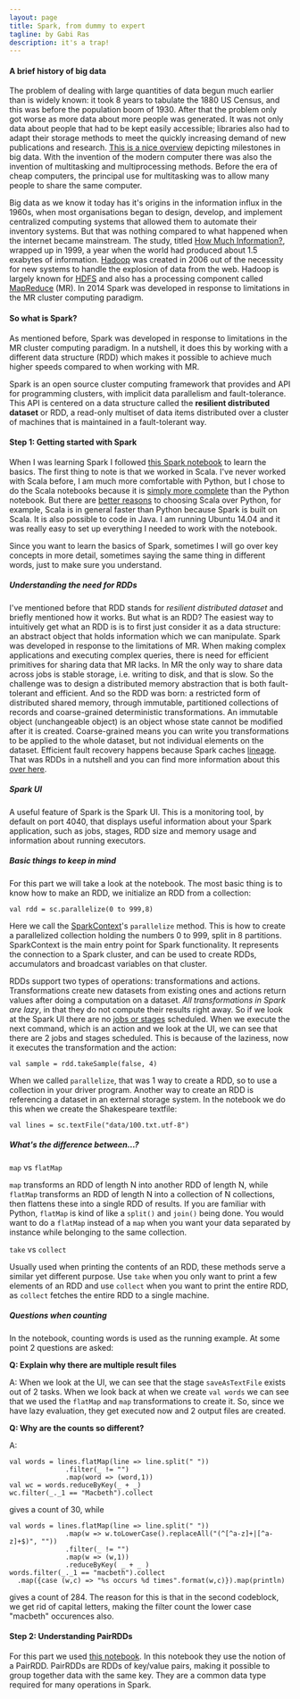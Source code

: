 ```yaml
---
layout: page
title: Spark, from dummy to expert
tagline: by Gabi Ras
description: it's a trap! 
---
```

#### A brief history of big data

The problem of dealing with large quantities of data begun much earlier than is widely known: it took 8 years to tabulate the 1880 US Census, and this was before the population boom of 1930. After that the problem only got worse as more data about more people was generated. It was not only data about people that had to be kept easily accessible; libraries also had to adapt their storage methods to meet the quickly increasing demand of new publications and research. [This is a nice overview](http://www.winshuttle.com/big-data-timeline/) depicting milestones in big data. With the invention of the modern computer there was also the invention of multitasking and multiprocessing methods. Before the era of cheap computers, the principal use for multitasking was to allow many people to share the same computer. 

Big data as we know it today has it's origins in the information influx in the 1960s, when most organisations began to design, develop, and implement centralized computing systems that allowed them to automate their inventory systems. But that was nothing compared to what happened when the internet became mainstream. The study, titled [How Much Information?](http://www2.sims.berkeley.edu/research/projects/how-much-info/), wrapped up in 1999, a year when the world had produced about 1.5 exabytes of information. [Hadoop](http://hadoop.apache.org/) was created in 2006 out of the necessity for new systems to handle the explosion of data from the web. Hadoop is largely known for [HDFS](https://hadoop.apache.org/docs/r1.2.1/hdfs_design.html#Introduction) and also has a processing component called [MapReduce](https://hadoop.apache.org/docs/r1.2.1/mapred_tutorial.html#Overview) (MR). In 2014 Spark was developed in response to limitations in the MR cluster computing paradigm. 

#### So what is Spark?
<!--Introduce the reader briefly to spark, and, if you like, the way you carry out the assignment: in the terminal room or at home, deviations from the default suggested commands that you needed to get things running conveniently, etc..-->
As mentioned before, Spark was developed in response to limitations in the MR cluster computing paradigm. In a nutshell, it does this by working with a different data structure (RDD) which makes it possible to achieve much higher speeds compared to when working with MR.

Spark is an open source cluster computing framework that provides and API for programming clusters, with implicit data parallelism and fault-tolerance. This API is centered on a data structure called the **resilient distributed dataset** or RDD, a read-only multiset of data items distributed over a cluster of machines that is maintained in a fault-tolerant way.

#### Step 1: Getting started with Spark
When I was learning Spark I followed [this Spark notebook](http://rubigdata.github.io/course/assignments/A2a-spark-101.html) to learn the basics. The first thing to note is that we worked in Scala. I've never worked with Scala before, I am much more comfortable with Python, but I chose to do the Scala notebooks because it is [simply more complete](http://rubigdata.github.io/course/background/spark-notebook.html) than the Python notebook. But there are [better reasons](https://www.linkedin.com/pulse/why-i-choose-scala-apache-spark-project-lan-jiang) to choosing Scala over Python, for example, Scala is in general faster than Python because Spark is built on Scala. It is also possible to code in Java. I am running Ubuntu 14.04 and it was really easy to set up everything I needed to work with the notebook. 

Since you want to learn the basics of Spark, sometimes I will go over key concepts in more detail, sometimes saying the same thing in different words, just to make sure you understand.

##### Understanding the need for RDDs
I've mentioned before that RDD stands for *resilient distributed dataset* and briefly mentioned how it works. But what is an RDD? The easiest way to intuitively get what an RDD is is to first just consider it as a data structure: an abstract object that holds information which we can manipulate. Spark was developed in response to the limitations of MR. When making complex applications and executing complex queries, there is need for efficient primitives for sharing data that MR lacks. In MR the only way to share data across jobs is stable storage, i.e. writing to disk, and that is slow. So the challenge was to design a distributed memory abstraction that is both fault-tolerant and efficient. And so the RDD was born: a restricted form of distributed shared memory, through  immutable, partitioned collections of records and coarse-grained deterministic transformations. An immutable object (unchangeable object) is an object whose state cannot be modified after it is created. Coarse-grained means you can write you transformations to be applied to the whole dataset, but not individual elements on the dataset. Efficient fault recovery happens because Spark caches [lineage](http://stackoverflow.com/questions/30699530/in-apache-spark-how-does-lineage-get-passed-down-in-rdds). That was RDDs in a nutshell and you can find more information about this [over here](http://www.cs.berkeley.edu/~matei/talks/2012/nsdi_rdds.pdf). 

##### Spark UI
A useful feature of Spark is the Spark UI. This is a monitoring tool, by default on port 4040, that displays useful information about your Spark application, such as jobs, stages, RDD size and memory usage and information about running executors. 

##### Basic things to keep in mind
For this part we will take a look at the notebook. The most basic thing is to know how to make an RDD, we initialize an RDD from a collection:

```
val rdd = sc.parallelize(0 to 999,8)
```

Here we call the [SparkContext](http://spark.apache.org/docs/latest/api/scala/index.html#org.apache.spark.SparkContext)'s `parallelize` method. This is how to create a parallelized collection holding the numbers 0 to 999, split in 8 partitions. SparkContext is the main entry point for Spark functionality. It represents the connection to a Spark cluster, and can be used to create RDDs, accumulators and broadcast variables on that cluster.

RDDs support two types of operations: transformations and actions. Transformations create new datasets from existing ones and actions return values after doing a computation on a dataset. *All transformations in Spark are lazy*, in that they do not compute their results right away. So if we look at the Spark UI there are no [jobs or stages](https://www.mapr.com/blog/getting-started-spark-web-ui) scheduled. When we execute the next command, which is an action and we look at the UI, we can see that there are 2 jobs and stages scheduled. This is because of the laziness, now it executes the transformation and the action:

```
val sample = rdd.takeSample(false, 4)
```

When we called `parallelize`, that was 1 way to create a RDD, so to use a collection in your driver program. Another way to create an RDD is referencing a dataset in an external storage system. In the notebook we do this when we create the Shakespeare textfile:

```
val lines = sc.textFile("data/100.txt.utf-8")
```

##### What's the difference between...?
`map` vs `flatMap`

`map` transforms an RDD of length N into another RDD of length N, while `flatMap` transforms an RDD of length N into a collection of N collections, then flattens these into a single RDD of results. If you are familiar with Python, `flatMap` is kind of like a `split()` and `join()` being done. You would want to do a `flatMap` instead of a `map` when you want your data separated by instance while belonging to the same collection. 

`take` vs `collect`

Usually used when printing the contents of an RDD, these methods serve a similar yet different purpose. Use `take` when you only want to print a few elements of an RDD and use `collect` when you want to print the entire RDD, as `collect` fetches the entire RDD to a single machine.

##### Questions when counting
In the notebook, counting words is used as the running example. At some point 2 questions are asked:

**Q: Explain why there are multiple result files**

A: When we look at the UI, we can see that the stage `saveAsTextFile` exists out of 2 tasks. When we look back at when we create `val words` we can see that we used the `flatMap` and `map` transformations to create it. So, since we have lazy evaluation, they get executed now and 2 output files are created.

**Q: Why are the counts so different?**

A: 

```
val words = lines.flatMap(line => line.split(" "))
              .filter(_ != "")
              .map(word => (word,1))
val wc = words.reduceByKey(_ + _)
wc.filter(_._1 == "Macbeth").collect
```

gives a count of 30, while

```
val words = lines.flatMap(line => line.split(" "))
              .map(w => w.toLowerCase().replaceAll("(^[^a-z]+|[^a-z]+$)", ""))
              .filter(_ != "")
              .map(w => (w,1))
              .reduceByKey( _ + _ )
words.filter(_._1 == "macbeth").collect
  .map({case (w,c) => "%s occurs %d times".format(w,c)}).map(println)
```

gives a count of 284. The reason for this is that in the second codeblock, we get rid of capital letters, making the filter count the lower case "macbeth" occurences also. 

#### Step 2: Understanding PairRDDs

For this part we used [this notebook](http://rubigdata.github.io/course/assignments/BigData-big-data-execution-model.snb). In this notebook they use the notion of a PairRDD. PairRDDs are RDDs of key/value pairs, making it possible to group together data with the same key. They are a common data type required for many operations in Spark. 
